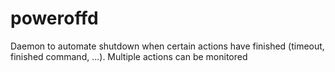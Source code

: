 # poweroffd
Daemon to automate shutdown when certain actions have finished (timeout, finished command, ...). Multiple actions can be monitored
